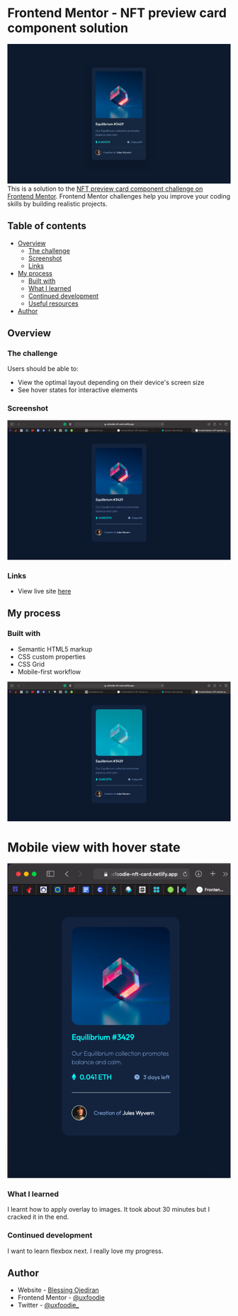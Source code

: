 # Frontend Mentor - NFT preview card component solution

![](design/desktop-design.jpg)
This is a solution to the [NFT preview card component challenge on Frontend Mentor](https://www.frontendmentor.io/challenges/nft-preview-card-component-SbdUL_w0U). Frontend Mentor challenges help you improve your coding skills by building realistic projects. 

## Table of contents

- [Overview](#overview)
  - [The challenge](#the-challenge)
  - [Screenshot](#screenshot)
  - [Links](#links)
- [My process](#my-process)
  - [Built with](#built-with)
  - [What I learned](#what-i-learned)
  - [Continued development](#continued-development)
  - [Useful resources](#useful-resources)
- [Author](#author)

## Overview

### The challenge

Users should be able to:

- View the optimal layout depending on their device's screen size
- See hover states for interactive elements

### Screenshot

![](images/img1.png)



### Links

- View live site [here](https://uxfoodie-nft-card.netlify.app/)

## My process

### Built with

- Semantic HTML5 markup
- CSS custom properties
- CSS Grid
- Mobile-first workflow

![](images/img2.png)

# Mobile view with hover state

![](images/img3.png)

### What I learned

I learnt how to apply overlay to images. It took about 30 minutes but I cracked it in the end.


### Continued development

I want to learn flexbox next. I really love my progress.


## Author

- Website - [Blessing Ojediran](https://uxfoodie.myportfolio.com)
- Frontend Mentor - [@uxfoodie](https://www.frontendmentor.io/profile/yourusername)
- Twitter - [@uxfoodie_](https://www.twitter.com/yourusername)
